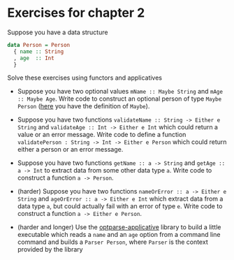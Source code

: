 # Exercises for chapter 2

Suppose you have a data structure

```haskell
data Person = Person
  { name :: String
  , age  :: Int
  }
```

Solve these exercises using functors and applicatives

- Suppose you have two optional values `mName :: Maybe String` and `mAge :: Maybe Age`. Write code to construct an optional person of type `Maybe Person` ([here](https://hackage.haskell.org/package/base-4.17.0.0/docs/Prelude.html#t:Maybe) you have the definition of `Maybe`).

- Suppose you have two functions `validateName :: String -> Either e String` and `validateAge :: Int -> Either e Int` which could return a value or an error message. Write code to define a function `validatePerson : String -> Int -> Either e Person` which could return either a person or an error message.

- Suppose you have two functions `getName :: a -> String` and `getAge :: a -> Int` to extract data from some other data type `a`. Write code to construct a function `a -> Person`.

- (harder) Suppose you have two functions `nameOrError :: a -> Either e String` and `ageOrError :: a -> Either e Int` which extract data from a data type `a`, but could actually fail with an error of type `e`. Write code to construct a function `a -> Either e Person`.

- (harder and longer) Use the [optparse-applicative](https://hackage.haskell.org/package/optparse-applicative) library to build a little executable which reads a `name` and an `age` option from a command line command and builds a `Parser Person`, where `Parser` is the context provided by the library
